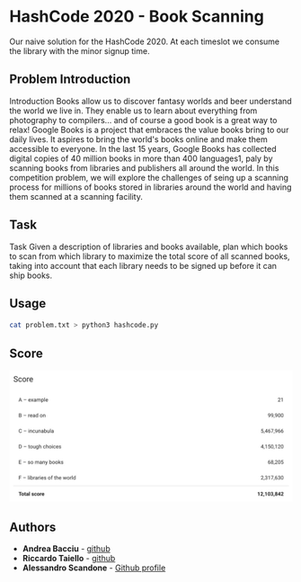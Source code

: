 # HashCode 2020 - Book Scanning

Our naive solution for the HashCode 2020.
At each timeslot we consume the library with the minor signup time.

## Problem Introduction 
Introduction
Books allow us to discover fantasy worlds and beer understand the world we live in. They enable us to learn about everything from photography to compilers... and of course a good book is a great way to relax!
Google Books is a project that embraces the value books bring to our daily lives. It aspires to bring the world's books online and make them accessible to everyone. In the last 15 years, Google Books has collected digital copies of 40 million books in more than 400 languages1, paly by scanning books from libraries and publishers all around the world.
In this competition problem, we will explore the challenges of seing up a scanning process for millions of books stored in libraries around the world and having them scanned at a scanning facility.
## Task
Task
Given a description of libraries and books available, plan which books to scan from which library to maximize the total score of all scanned books, taking into account that each library needs to be signed up before it can ship books.
## Usage
```sh
cat problem.txt > python3 hashcode.py
```

## Score
![hashcode2020_score](hashcode2020_score.png)

## Authors

*   **Andrea Bacciu**  - [github](https://github.com/andreabac3)
*   **Riccardo Taiello**  - [github](https://github.com/Riccardinho22)
*   **Alessandro Scandone**  - [Github profile](https://github.com/ascandone)
